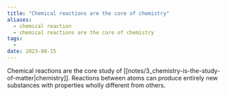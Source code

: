 ```yaml
---
title: "Chemical reactions are the core of chemistry"
aliases:
  - chemical reaction
  - chemical reactions are the core of chemistry
tags:
  - 
date: 2023-08-15
---
```


Chemical reactions are the core study of [[notes/3_chemistry-is-the-study-of-matter|chemistry]]. Reactions between atoms can produce entirely new substances with properties wholly different from others.